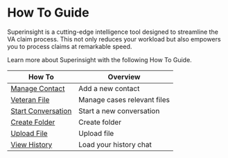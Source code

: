 # How To Guide

Superinsight is a cutting-edge intelligence tool designed to streamline the VA claim process. This not only reduces your workload but also empowers you to process claims at remarkable speed.

Learn more about Superinsight with the following How To Guide.

| How To                                       | Overview                       |
| ---------------------------------            | ------------------------------ |
| [Manage Contact](case-contact.md)            | Add a new contact              |
| [Veteran File](case-files.md)                | Manage cases relevant files    |
| [Start Conversation](new-conversation.md)    | Start a new conversation       |
| [Create Folder](folder-create.md)            | Create folder                  |
| [Upload File](file-upload.md)                | Upload file                    |
| [View History](history.md)                   | Load your history chat         |

